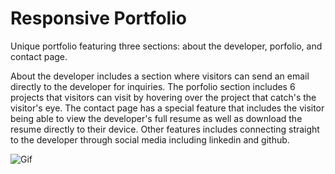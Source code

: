 # Responsive Portfolio 

Unique portfolio featuring three sections: about the developer, porfolio, and contact page. 

About the developer includes a section where visitors can send an email directly to the developer for inquiries.  The porfolio section includes 6 projects that visitors can visit by hovering over the project that catch's the visitor's eye.  The contact page has a special feature that includes the visitor being able to view the developer's full resume as well as download the resume directly to their device.  Other features includes connecting straight to the developer through social media including linkedin and github. 

![Gif](assets/Images/portfolio.gif)


